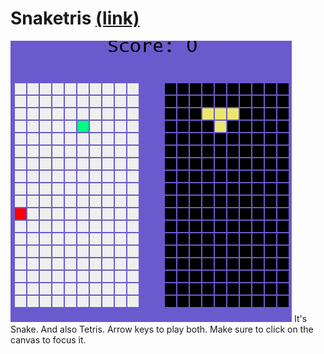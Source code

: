 # Snaketris [(link)](http://samchristopherlee.com/snaketris/)
![](https://raw.githubusercontent.com/samclee/Snaketris/master/assets/snake.gif)
It's Snake. And also Tetris. Arrow keys to play both. Make sure to click on the canvas to focus it.
